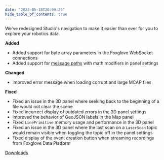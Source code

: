```yaml
---
date: "2023-05-18T20:09:25"
hide_table_of_contents: true
---
```


We've redesigned Studio's navigation to make it easier than ever for you to explore your robotics data.

**Added**

- Added support for byte array parameters in the Foxglove WebSocket connections
- Added support for [message paths](https://foxglove.dev/docs/studio/app-concepts/message-path-syntax) with math modifiers in panel settings

**Changed**

- Improved error message when loading corrupt and large MCAP files

**Fixed**

- Fixed an issue in the 3D panel where seeking back to the beginning of a file would not clear the scene
- Fixed incorrect display of outdated errors in the 3D panel settings
- Improved the behavior of GeoJSON labels in the Map panel
- Fixed `LinePrimitive` memory usage and performance in the 3D panel
- Fixed an issue in the 3D panel where the last scan on a `LaserScan` topic would remain visible when toggling the topic off in the panel settings
- Fixed display of the event creation button when streaming recordings from Foxglove Data Platform

[Downloads](https://github.com/foxglove/studio/releases/tag/v1.54.0)
